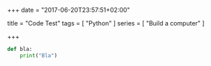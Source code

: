 +++
date = "2017-06-20T23:57:51+02:00"

title = "Code Test"
tags = [ "Python" ]
series = [ "Build a computer" ]

+++

```python
def bla:
    print("Bla")
```

